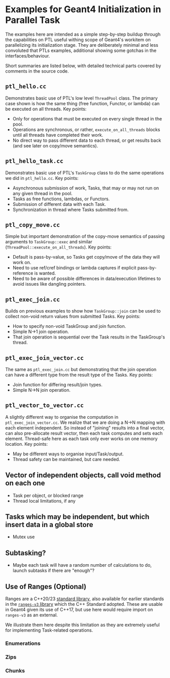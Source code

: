 # Examples for Geant4 Initialization in Parallel Task

The examples here are intended as a simple step-by-step buildup through
the capabilities on PTL useful withing scope of Geant4's workitem on
parallelizing its initialization stage. They are deliberately minimal
and less convoluted that PTLs examples, additional showing some gotchas
in the interfaces/behaviour.

Short summaries are listed below, with detailed technical parts covered by
comments in the source code.

## `ptl_hello.cc`
Demonstrates basic use of PTL's low level `ThreadPool` class. The primary
case shown is how the same thing (free function, Functor, or lambda) can be executed 
on all threads. Key points:

- Only for operations that must be executed on every single thread in the pool.
- Operations are synchronous, or rather, `execute_on_all_threads` blocks until
  all threads have completed their work.
- No direct way to pass different data to each thread, or get results back (and 
  see later on copy/move semantics).

## `ptl_hello_task.cc`
Demonstrates basic use of PTL's `TaskGroup` class to do the same operations
we did in `ptl_hello.cc`. Key points:

- Asynchronous submission of work, Tasks, that may or may not run on any given thread in the pool.
- Tasks as free functions, lambdas, or Functors.
- Submission of different data with each Task.
- Synchronization in thread where Tasks submitted from.

## `ptl_copy_move.cc`
Simple but important demonstration of the copy-move semantics of passing
arguments to `TaskGroup::exec` and similar (`ThreadPool::execute_on_all_threads`).
Key points:

- Default is pass-by-value, so Tasks get copy/move of the data they will work on.
- Need to use ref/cref bindings or lambda captures if explicit pass-by-reference is wanted.
- Need to be aware of possible differences in data/execution lifetimes to avoid
  issues like dangling pointers.

## `ptl_exec_join.cc`
Builds on previous examples to show how `TaskGroup::join` can be used to collect
non-void return values from submitted Tasks. Key points:

- How to specify non-void TaskGroup and join function.
- Simple N->1 join operation.
- That join operation is sequential over the Task results in the TaskGroup's thread.

## `ptl_exec_join_vector.cc`
The same as `ptl_exec_join.cc` but demonstrating that the join operation
can have a different type from the result type of the Tasks. Key points:

- Join function for differing result/join types.
- Simple N->N join operation.

## `ptl_vector_to_vector.cc`
A slightly different way to organise the computation in `ptl_exec_join_vector.cc`.
We realize that we are doing a N->N mapping with each element independent. So
instead of "joining" results into a final vector, can also pre-allocate result
vector, then each task computes and sets each element. Thread-safe here as each
task only ever works on one memory location. Key points:

- May be different ways to organise input/Task/output.
- Thread safety can be maintained, but care needed. 

## Vector of independent objects, call void method on each one
- Task per object, or blocked range
- Thread local limitations, if any

## Tasks which may be independent, but which insert data in a global store
- Mutex use

## Subtasking?
- Maybe each task will have a random number of calculations to do, launch
  subtasks if there are "enough"?

## Use of Ranges (Optional)
Ranges are a C++20/23 [standard library](https://en.cppreference.com/w/cpp/ranges), also
available for earlier standards in the [`ranges-v3` library](https://github.com/ericniebler/range-v3)
which the C++ Standard adopted. These are usable in Geant4 given its use of C++17, but
use here would require import on `ranges-v3` as an external.

We illustrate them here despite this limitation as they are extremely useful
for implementing Task-related operations.

### Enumerations

### Zips

### Chunks
